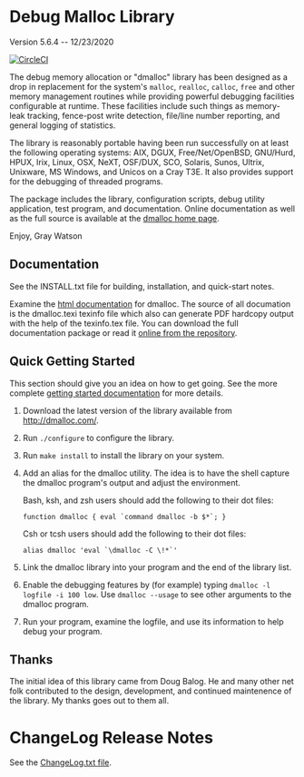 Debug Malloc Library
====================

Version 5.6.4 -- 12/23/2020

[![CircleCI](https://circleci.com/gh/j256/dmalloc.svg?style=svg)](https://circleci.com/gh/j256/dmalloc)

The debug memory allocation or "dmalloc" library has been designed as a drop in replacement for the system's
`malloc`, `realloc`, `calloc`, `free` and other memory management routines while providing powerful debugging
facilities configurable at runtime.  These facilities include such things as memory-leak tracking, fence-post
write detection, file/line number reporting, and general logging of statistics.

The library is reasonably portable having been run successfully on at least the following operating systems:
AIX, DGUX, Free/Net/OpenBSD, GNU/Hurd, HPUX, Irix, Linux, OSX, NeXT, OSF/DUX, SCO, Solaris, Sunos, Ultrix,
Unixware, MS Windows, and Unicos on a Cray T3E.  It also provides support for the debugging of threaded
programs.

The package includes the library, configuration scripts, debug utility application, test program, and
documentation.  Online documentation as well as the full source is available at the [dmalloc home
page](http://dmalloc.com/).

Enjoy, Gray Watson

## Documentation

See the INSTALL.txt file for building, installation, and quick-start notes.

Examine the [html
documentation](https://htmlpreview.github.io/?https://raw.githubusercontent.com/j256/dmalloc/master/dmalloc.html) for
dmalloc.  The source of all documation is the dmalloc.texi texinfo file which also can generate PDF hardcopy output with
the help of the texinfo.tex file.  You can download the full documentation package or read it [online from the
repository](http://dmalloc.com/).

## Quick Getting Started

This section should give you an idea on how to get going.  See the more complete [getting started
documentation](https://dmalloc.com/docs/getting-started) for more details.

  1. Download the latest version of the library available from http://dmalloc.com/.

  2. Run `./configure` to configure the library.

  3. Run `make install` to install the library on your system.

  4. Add an alias for the dmalloc utility.  The idea is to have the shell capture the dmalloc
     program's output and adjust the environment.

     Bash, ksh, and zsh users should add the following to their dot files:

         function dmalloc { eval `command dmalloc -b $*`; }

     Csh or tcsh users  should add the following to their dot files:

         alias dmalloc 'eval `\dmalloc -C \!*`'

  5. Link the dmalloc library into your program and the end of the library list.

  8. Enable the debugging features by (for example) typing `dmalloc -l logfile -i 100 low`.
     Use `dmalloc --usage` to see other arguments to the dmalloc program.

  9. Run your program, examine the logfile, and use its information to help debug your program.

## Thanks

The initial idea of this library came from Doug Balog.  He and many other net folk contributed to the design,
development, and continued maintenence of the library.  My thanks goes out to them all.

# ChangeLog Release Notes

See the [ChangeLog.txt file](ChangeLog.txt).
